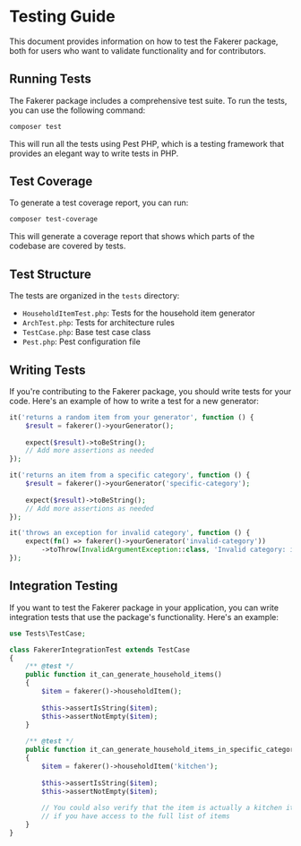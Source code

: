 # Testing Guide

This document provides information on how to test the Fakerer package, both for users who want to validate functionality and for contributors.

## Running Tests

The Fakerer package includes a comprehensive test suite. To run the tests, you can use the following command:

```bash
composer test
```

This will run all the tests using Pest PHP, which is a testing framework that provides an elegant way to write tests in PHP.

## Test Coverage

To generate a test coverage report, you can run:

```bash
composer test-coverage
```

This will generate a coverage report that shows which parts of the codebase are covered by tests.

## Test Structure

The tests are organized in the `tests` directory:

- `HouseholdItemTest.php`: Tests for the household item generator
- `ArchTest.php`: Tests for architecture rules
- `TestCase.php`: Base test case class
- `Pest.php`: Pest configuration file

## Writing Tests

If you're contributing to the Fakerer package, you should write tests for your code. Here's an example of how to write a test for a new generator:

```php
it('returns a random item from your generator', function () {
    $result = fakerer()->yourGenerator();
    
    expect($result)->toBeString();
    // Add more assertions as needed
});

it('returns an item from a specific category', function () {
    $result = fakerer()->yourGenerator('specific-category');
    
    expect($result)->toBeString();
    // Add more assertions as needed
});

it('throws an exception for invalid category', function () {
    expect(fn() => fakerer()->yourGenerator('invalid-category'))
        ->toThrow(InvalidArgumentException::class, 'Invalid category: invalid-category');
});
```

## Integration Testing

If you want to test the Fakerer package in your application, you can write integration tests that use the package's functionality. Here's an example:

```php
use Tests\TestCase;

class FakererIntegrationTest extends TestCase
{
    /** @test */
    public function it_can_generate_household_items()
    {
        $item = fakerer()->householdItem();
        
        $this->assertIsString($item);
        $this->assertNotEmpty($item);
    }
    
    /** @test */
    public function it_can_generate_household_items_in_specific_category()
    {
        $item = fakerer()->householdItem('kitchen');
        
        $this->assertIsString($item);
        $this->assertNotEmpty($item);
        
        // You could also verify that the item is actually a kitchen item
        // if you have access to the full list of items
    }
}
```
